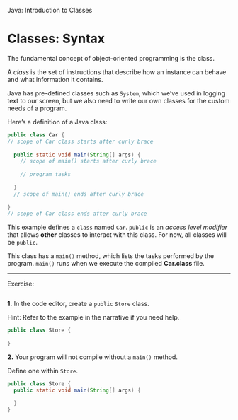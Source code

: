 Java: Introduction to Classes
# Classes: Syntax

The fundamental concept of object-oriented programming is the class.

A _class_ is the set of instructions that describe how an instance can behave and what information it contains.

Java has pre-defined classes such as `System`, which we’ve used in logging text to our screen, but we also need to write our own classes for the custom needs of a program.

Here’s a definition of a Java class:

```java
public class Car {
// scope of Car class starts after curly brace
 
  public static void main(String[] args) {
    // scope of main() starts after curly brace
 
    // program tasks
 
  }
  // scope of main() ends after curly brace
 
}
// scope of Car class ends after curly brace
```

This example defines a `class` named `Car`. `public` is an _access level modifier_ that allows **other** classes to interact with this class. For now, all classes will be `public`.

This class has a `main()` method, which lists the tasks performed by the program. `main()` runs when we execute the compiled **Car.class** file.

---

Exercise:

```Java

```

**1.** In the code editor, create a `public` `Store` class.

Hint: Refer to the example in the narrative if you need help.

```java
public class Store {
  
}
```

**2.** Your program will not compile without a `main()` method.

Define one within `Store`.

```java
public class Store {
  public static void main(String[] args) {

  }
}
```